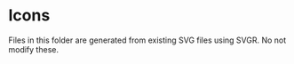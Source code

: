 # Icons

Files in this folder are generated from existing SVG files using SVGR. No not modify these.

